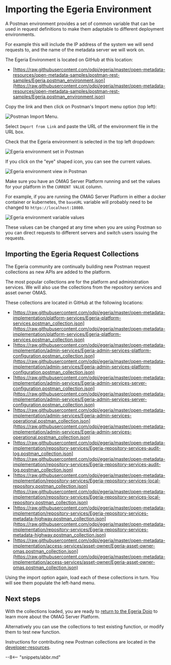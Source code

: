 <!-- SPDX-License-Identifier: CC-BY-4.0 -->
<!-- Copyright Contributors to the ODPi Egeria project 2020. -->

# Importing the Egeria Environment

A Postman environment provides a set of common variable
that can be used in request definitions to make them
adaptable to different deployment environments.

For example this will include the IP address of the system we will send requests to,
and the name of the metadata server we will work on.

The Egeria Environment is located on GitHub at this location:

* [https://raw.githubusercontent.com/odpi/egeria/master/open-metadata-resources/open-metadata-samples/postman-rest-samples/Egeria.postman_environment.json](https://raw.githubusercontent.com/odpi/egeria/master/open-metadata-resources/open-metadata-samples/postman-rest-samples/Egeria.postman_environment.json)

Copy the link and then click on Postman's Import menu option
(top left):

![Postman Import Menu](/egeria-docs/tools/postman-import-menu.png).

Select `Import from Link` and paste the URL of the environment
file in the URL box.

Check that the Egeria environment is selected in the
top left dropdown:

![Egeria environment set in Postman](/egeria-docs/tools/postman-egeria-environment.png)

If you click on the "eye" shaped icon, you can see the
current values.

![Egeria environment view in Postman](/egeria-docs/tools/postman-egeria-environment-view-option.png)

Make sure you have an OMAG Server Platform running
and set the values for your platform in the `CURRENT VALUE` column.

For example, if you are running the OMAG Server Platform
in either a docker container or kubernetes,
the `baseURL` variable will probably need to be changed to
`https://localhost:18080`.

![Egeria environment variable values](/egeria-docs/tools/postman-egeria-environment-values.png)

These values can be changed at any time when you are using
Postman so you can direct requests to different servers and
switch users issuing the requests.

## Importing the Egeria Request Collections

The Egeria community are continually building new
Postman request collections as new APIs are added
to the platform.

The most popular collections are for the
platform and administration services.  We will also use the collections from the repository services and asset owner
OMAS.

These collections are located in GitHub at the following
locations:


* [https://raw.githubusercontent.com/odpi/egeria/master/open-metadata-implementation/platform-services/Egeria-platform-services.postman_collection.json](https://raw.githubusercontent.com/odpi/egeria/master/open-metadata-implementation/platform-services/Egeria-platform-services.postman_collection.json)
* [https://raw.githubusercontent.com/odpi/egeria/master/open-metadata-implementation/admin-services/Egeria-admin-services-platform-configuration.postman_collection.json](https://raw.githubusercontent.com/odpi/egeria/master/open-metadata-implementation/admin-services/Egeria-admin-services-platform-configuration.postman_collection.json)
* [https://raw.githubusercontent.com/odpi/egeria/master/open-metadata-implementation/admin-services/Egeria-admin-services-server-configuration.postman_collection.json](https://raw.githubusercontent.com/odpi/egeria/master/open-metadata-implementation/admin-services/Egeria-admin-services-server-configuration.postman_collection.json)
* [https://raw.githubusercontent.com/odpi/egeria/master/open-metadata-implementation/admin-services/Egeria-admin-services-operational.postman_collection.json](https://raw.githubusercontent.com/odpi/egeria/master/open-metadata-implementation/admin-services/Egeria-admin-services-operational.postman_collection.json)
* [https://raw.githubusercontent.com/odpi/egeria/master/open-metadata-implementation/repository-services/Egeria-repository-services-audit-log.postman_collection.json](https://raw.githubusercontent.com/odpi/egeria/master/open-metadata-implementation/repository-services/Egeria-repository-services-audit-log.postman_collection.json)
* [https://raw.githubusercontent.com/odpi/egeria/master/open-metadata-implementation/repository-services/Egeria-repository-services-local-repository.postman_collection.json](https://raw.githubusercontent.com/odpi/egeria/master/open-metadata-implementation/repository-services/Egeria-repository-services-local-repository.postman_collection.json)
* [https://raw.githubusercontent.com/odpi/egeria/master/open-metadata-implementation/repository-services/Egeria-repository-services-metadata-highway.postman_collection.json](https://raw.githubusercontent.com/odpi/egeria/master/open-metadata-implementation/repository-services/Egeria-repository-services-metadata-highway.postman_collection.json)
* [https://raw.githubusercontent.com/odpi/egeria/master/open-metadata-implementation/access-services/asset-owner/Egeria-asset-owner-omas.postman_collection.json](https://raw.githubusercontent.com/odpi/egeria/master/open-metadata-implementation/access-services/asset-owner/Egeria-asset-owner-omas.postman_collection.json)

Using the import option again, load each of these collections
in turn.  You will see them populate the left-hand menu.

## Next steps

With the collections loaded, you are ready to
[return to the Egeria Dojo](../../getting-started/dojo/egeria-dojo-day-1-3-1-1-platform-set-up-prerequisites.md) to learn more about the
OMAG Server Platform.

Alternatively you can use the collections to test
existing function, or modify them to
test new function.

Instructions for contributing new Postman collections
are located in the [developer-resources](/egeria-docs/guides/contributor/guidelines/#postman-artifacts-for-apis).

--8<-- "snippets/abbr.md"
